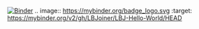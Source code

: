 [![Binder](https://mybinder.org/badge_logo.svg)](https://mybinder.org/v2/gh/LBJoiner/LBJ-Hello-World/HEAD)
.. image:: https://mybinder.org/badge_logo.svg
 :target: https://mybinder.org/v2/gh/LBJoiner/LBJ-Hello-World/HEAD
